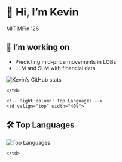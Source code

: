 # 👋 Hi, I’m Kevin  
MIT MFin '26

## 🔭 I’m working on
- Predicting mid-price movements in LOBs
- LLM and SLM with financial data


![Kevin’s GitHub stats](https://github-readme-stats.vercel.app/api?username=your-username&show_icons=true&theme=radical)

    </td>

    <!-- Right column: Top Languages -->
    <td valign="top" width="40%">

## 🛠️ Top Languages

![Top Languages](https://github-readme-stats.vercel.app/api/top-langs/?username=your-username&layout=compact&langs_count=6)

    </td>
  </tr>
</table>

